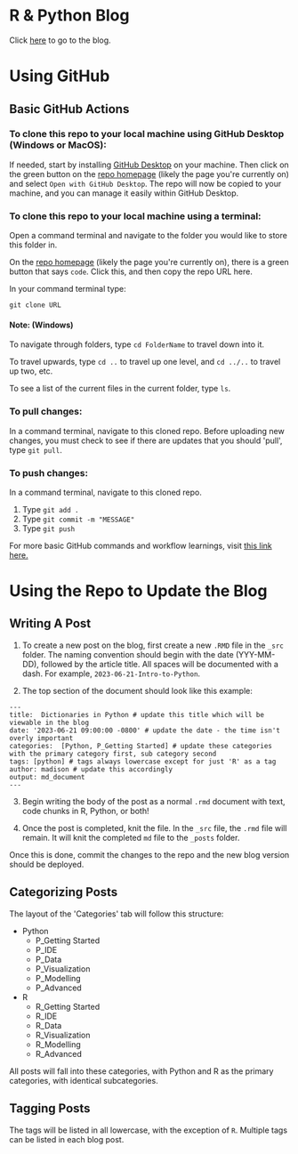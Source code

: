 # R & Python Blog

Click [here](https://csc-ubc-okanagan.github.io/R-Python-Blog/) to go to the blog.

# Using GitHub

## Basic GitHub Actions

### To clone this repo to your local machine using GitHub Desktop (Windows or MacOS):

If needed, start by installing [GitHub Desktop](https://desktop.github.com/) on your machine. Then click on the green button on the [repo homepage](https://github.com/csc-ubc-okanagan/R-Python-Blog) (likely the page you're currently on) and select `Open with GitHub Desktop`. The repo will now be copied to your machine, and you can manage it easily within GitHub Desktop.


### To clone this repo to your local machine using a terminal:

Open a command terminal and navigate to the folder you would like to store this folder in.

On the [repo homepage](https://github.com/csc-ubc-okanagan/R-Python-Blog) (likely the page you're currently on), there is a green button that says ```code```. Click this, and then copy the repo URL here.

In your command terminal type:

```git clone URL```


#### Note: (Windows) 

To navigate through folders, type ```cd FolderName``` to travel down into it. 

To travel upwards, type ```cd ..``` to travel up one level, and ```cd ../..``` to travel up two, etc. 

To see a list of the current files in the current folder, type ```ls```. 


### To pull changes:

In a command terminal, navigate to this cloned repo. Before uploading new changes, you must check to see if there are updates that you should 'pull', type ```git pull```.


### To push changes:

In a command terminal, navigate to this cloned repo. 

1. Type ```git add .```
2. Type ```git commit -m "MESSAGE"```
3. Type ```git push```

For more basic GitHub commands and workflow learnings, visit [this link here.](https://docs.github.com/en/get-started/using-git/about-git)

# Using the Repo to Update the Blog

## Writing A Post

1. To create a new post on the blog, first create a new `.RMD` file in the `_src` folder. The naming convention should begin with the date (YYY-MM-DD), followed by the article title. All spaces will be documented with a dash. For example, `2023-06-21-Intro-to-Python`.

2. The top section of the document should look like this example:
```
---
title:  Dictionaries in Python # update this title which will be viewable in the blog
date: '2023-06-21 09:00:00 -0800' # update the date - the time isn't overly important
categories:  [Python, P_Getting Started] # update these categories with the primary category first, sub category second
tags: [python] # tags always lowercase except for just 'R' as a tag
author: madison # update this accordingly
output: md_document
---
   ```
3. Begin writing the body of the post as a normal `.rmd` document with text, code chunks in R, Python, or both!

4. Once the post is completed, knit the file. In the `_src` file, the `.rmd` file will remain. It will knit the completed `md` file to the `_posts` folder.

Once this is done, commit the changes to the repo and the new blog version should be deployed.

## Categorizing Posts

The layout of the 'Categories' tab will follow this structure:

- Python
    - P_Getting Started
    - P_IDE
    - P_Data
    - P_Visualization
    - P_Modelling
    - P_Advanced
- R
    - R_Getting Started
    - R_IDE
    - R_Data
    - R_Visualization
    - R_Modelling
    - R_Advanced

All posts will fall into these categories, with Python and R as the primary categories, with identical subcategories. 

## Tagging Posts

The tags will be listed in all lowercase, with the exception of `R`. Multiple tags can be listed in each blog post.
